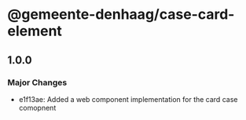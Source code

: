 # @gemeente-denhaag/case-card-element

## 1.0.0

### Major Changes

- e1f13ae: Added a web component implementation for the card case comopnent
